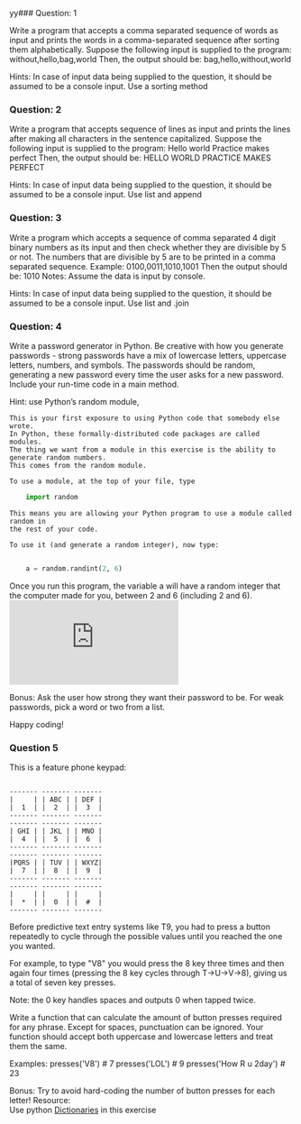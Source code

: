 yy### Question: 1

Write a program that accepts a comma separated sequence of words as input and prints the words in a comma-separated sequence after sorting them alphabetically.
Suppose the following input is supplied to the program:
without,hello,bag,world
Then, the output should be:
bag,hello,without,world

Hints:
In case of input data being supplied to the question, it should be assumed to be a console input.
Use a sorting method



### Question: 2

Write a program that accepts sequence of lines as input and prints the lines after making all characters in the sentence capitalized.
Suppose the following input is supplied to the program:
Hello world
Practice makes perfect
Then, the output should be:
HELLO WORLD
PRACTICE MAKES PERFECT

Hints:
In case of input data being supplied to the question, it should be assumed to be a console input.
Use list and append



### Question: 3

Write a program which accepts a sequence of comma separated 4 digit binary numbers as its input and then check whether they are divisible by 5 or not. The numbers that are divisible by 5 are to be printed in a comma separated sequence.
Example:
0100,0011,1010,1001
Then the output should be:
1010
Notes: Assume the data is input by console.

Hints:
In case of input data being supplied to the question, it should be assumed to be a console input.
Use list and .join


### Question: 4

Write a password generator in Python.
Be creative with how you generate passwords - strong passwords have a mix of lowercase letters, uppercase letters, numbers, and symbols.
The passwords should be random, generating a new password every time the user asks for a new password. Include your run-time code in a main method.


Hint:
use Python’s random module,

```
This is your first exposure to using Python code that somebody else wrote.
In Python, these formally-distributed code packages are called modules.
The thing we want from a module in this exercise is the ability to generate random numbers.
This comes from the random module.

To use a module, at the top of your file, type
```

```python
    import random
```
```
This means you are allowing your Python program to use a module called random in 
the rest of your code.

To use it (and generate a random integer), now type:
```
```python

    a = random.randint(2, 6)
```
Once you run this program, the variable a will have a random integer that the computer made for you, between 2 and 6 (including 2 and 6).
![Python Docs - Random module](https://docs.python.org/3.3/library/random.html)

Bonus:
Ask the user how strong they want their password to be. For weak passwords, pick a word or two from a list.

Happy coding!


### Question 5

This is a feature phone keypad:
```

------- ------- -------
|     | | ABC | | DEF |
|  1  | |  2  | |  3  |
------- ------- -------
------- ------- -------
| GHI | | JKL | | MNO |
|  4  | |  5  | |  6  |
------- ------- -------
------- ------- -------
|PQRS | | TUV | | WXYZ|
|  7  | |  8  | |  9  |
------- ------- -------
------- ------- -------
|     | |     | |     |
|  *  | |  0  | |  #  |
------- ------- -------

```
Before predictive text entry systems like T9, you had to press a button
repeatedly to cycle through the possible values until you reached
the one you wanted.

For example, to type "V8" you would press the 8 key three times and then
again four times (pressing the 8 key cycles through T->U->V->8),
giving us a total of seven key presses.

Note: the 0 key handles spaces and outputs 0 when tapped twice.

Write a function that can calculate the amount of button presses required for any phrase.
Except for spaces, punctuation can be ignored.
Your function should accept both uppercase and lowercase letters and treat them the same.

Examples:
presses('V8') # 7
presses('LOL') # 9
presses('How R u 2day') # 23

Bonus:  Try to avoid hard-coding the number of button presses for each letter!
Resource:  
Use python [Dictionaries](http://www.learnpython.org/en/Dictionaries) in this exercise